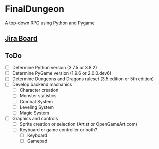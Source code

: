 # FinalDungeon
A top-down RPG using Python and Pygame

## [Jira Board](https://finaldungeon.atlassian.net/)

## ToDo
- [ ] Determine Python version (3.7.5 or 3.8.2)
- [ ] Determine PyGame version (1.9.6 or 2.0.0.dev6)
- [ ] Determine Dungeons and Dragons ruleset (3.5 edition or 5th edition)
- [ ] Develop backend machanics
  - [ ] Character creation
  - [ ] Monster statistics
  - [ ] Combat System
  - [ ] Leveling System
  - [ ] Magic System
- [ ] Graphics and controls
  - [ ] Sprite creation or selection (Artist or OpenGameArt.com)
  - [ ] Keyboard or game controller or both?
    - [ ] Keyboard
    - [ ] Gamepad
